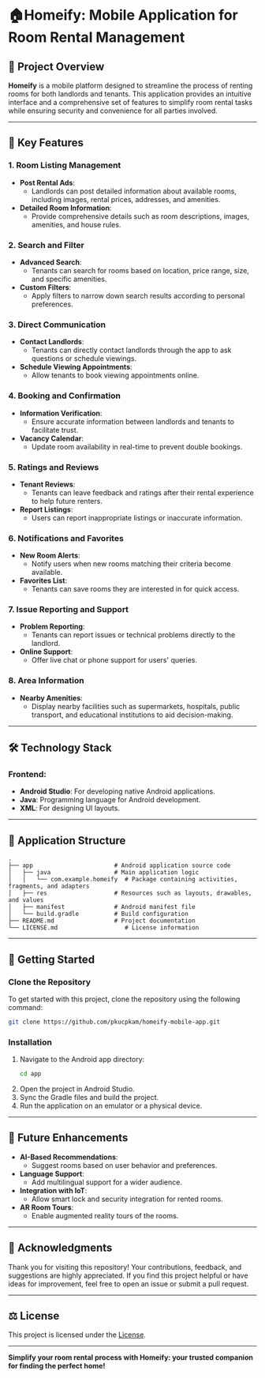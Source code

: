 # 🏠Homeify: Mobile Application for Room Rental Management

## 📖 Project Overview
**Homeify** is a mobile platform designed to streamline the process of renting rooms for both landlords and tenants. This application provides an intuitive interface and a comprehensive set of features to simplify room rental tasks while ensuring security and convenience for all parties involved.

---

## 🎯 Key Features

### **1. Room Listing Management**
- **Post Rental Ads**:
  - Landlords can post detailed information about available rooms, including images, rental prices, addresses, and amenities.
- **Detailed Room Information**:
  - Provide comprehensive details such as room descriptions, images, amenities, and house rules.

### **2. Search and Filter**
- **Advanced Search**:
  - Tenants can search for rooms based on location, price range, size, and specific amenities.
- **Custom Filters**:
  - Apply filters to narrow down search results according to personal preferences.

### **3. Direct Communication**
- **Contact Landlords**:
  - Tenants can directly contact landlords through the app to ask questions or schedule viewings.
- **Schedule Viewing Appointments**:
  - Allow tenants to book viewing appointments online.

### **4. Booking and Confirmation**
- **Information Verification**:
  - Ensure accurate information between landlords and tenants to facilitate trust.
- **Vacancy Calendar**:
  - Update room availability in real-time to prevent double bookings.

### **5. Ratings and Reviews**
- **Tenant Reviews**:
  - Tenants can leave feedback and ratings after their rental experience to help future renters.
- **Report Listings**:
  - Users can report inappropriate listings or inaccurate information.

### **6. Notifications and Favorites**
- **New Room Alerts**:
  - Notify users when new rooms matching their criteria become available.
- **Favorites List**:
  - Tenants can save rooms they are interested in for quick access.

### **7. Issue Reporting and Support**
- **Problem Reporting**:
  - Tenants can report issues or technical problems directly to the landlord.
- **Online Support**:
  - Offer live chat or phone support for users' queries.

### **8. Area Information**
- **Nearby Amenities**:
  - Display nearby facilities such as supermarkets, hospitals, public transport, and educational institutions to aid decision-making.

---

## 🛠️ Technology Stack

### Frontend:
- **Android Studio**: For developing native Android applications.
- **Java**: Programming language for Android development.
- **XML**: For designing UI layouts.

---

## 📂 Application Structure

```plaintext
.
├── app                       # Android application source code
│   ├── java                  # Main application logic
│   │   └── com.example.homeify  # Package containing activities, fragments, and adapters
│   ├── res                   # Resources such as layouts, drawables, and values
│   ├── manifest              # Android manifest file
│   └── build.gradle          # Build configuration
├── README.md                 # Project documentation
└── LICENSE.md                   # License information
```

---

## 🚀 Getting Started

### Clone the Repository
To get started with this project, clone the repository using the following command:

```bash
git clone https://github.com/pkucpkam/homeify-mobile-app.git
```

### Installation
1. Navigate to the Android app directory:
   ```bash
   cd app
   ```
2. Open the project in Android Studio.
3. Sync the Gradle files and build the project.
4. Run the application on an emulator or a physical device.

---

## 🚀 Future Enhancements

- **AI-Based Recommendations**:
  - Suggest rooms based on user behavior and preferences.
- **Language Support**:
  - Add multilingual support for a wider audience.
- **Integration with IoT**:
  - Allow smart lock and security integration for rented rooms.
- **AR Room Tours**:
  - Enable augmented reality tours of the rooms.

---

## 🤝 Acknowledgments
Thank you for visiting this repository! Your contributions, feedback, and suggestions are highly appreciated. If you find this project helpful or have ideas for improvement, feel free to open an issue or submit a pull request.

---

## ⚖️ License
This project is licensed under the [License](LICENSE.md).

---

**Simplify your room rental process with Homeify: your trusted companion for finding the perfect home!**
